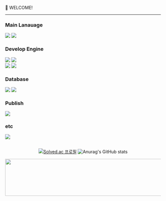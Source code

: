 <!-- info -->
:wave: WELCOME!

------
<!-- Language logo-->
### Main Lanauage
<img src="https://img.shields.io/badge/java-%23007396.svg?&style=for-the-badge&logo=java&logoColor=white" /> <img src="https://img.shields.io/badge/javascript-%23F7DF1E.svg?&style=for-the-badge&logo=javascript&logoColor=black" />

### Develop Engine
<img src="https://img.shields.io/badge/Spring-6DB33F?style=for-the-badge&logo=spring&logoColor=white"/> <img src="https://img.shields.io/badge/node.js-%23339933.svg?&style=for-the-badge&logo=node.js&logoColor=white" /> 
<br/>
<img src="https://img.shields.io/badge/React-20232A?style=for-the-badge&logo=react&logoColor=61DAFB"/> <img src="https://img.shields.io/badge/Vue.js-35495E?style=for-the-badge&logo=vue.js&logoColor=4FC08D"/>

### Database
<img src="https://img.shields.io/badge/MySQL-00000F?style=for-the-badge&logo=mysql&logoColor=white"/> <img src="https://img.shields.io/badge/redis-%23DD0031.svg?&style=for-the-badge&logo=redis&logoColor=white"/> 

### Publish
<img src="https://img.shields.io/badge/Amazon_AWS-FF9900?style=for-the-badge&logo=amazonaws&logoColor=white"/>

### etc
<img src="https://img.shields.io/badge/json%20web%20tokens-323330?style=for-the-badge&logo=json-web-tokens&logoColor=pink"/> 

##
<div align="center">
  
<!-- most used language -->
[![Solved.ac 프로필](http://mazassumnida.wtf/api/v2/generate_badge?boj=delay_100)](https://solved.ac/delay_100)<!-- Github Status --> ![Anurag's GitHub stats](https://github-readme-stats.vercel.app/api?username=delay-100&show_icons=true&theme=dracula)

<a href="https://github.com/devxb/gitanimals">
  <img src="https://render.gitanimals.org/lines/delay-100?pet-id=1" width="1000" height="120"/>
</a>
</div>

